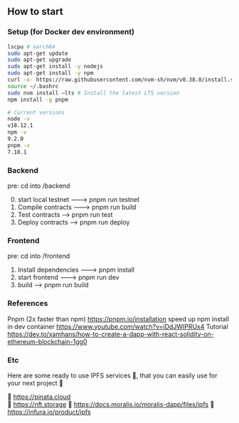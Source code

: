 ## How to start

### Setup (for Docker dev environment)
```sh
lscpu # aarch64
sudo apt-get update
sudo apt-get upgrade
sudo apt-get install -y nodejs
sudo apt-get install -y npm
curl -o- https://raw.githubusercontent.com/nvm-sh/nvm/v0.38.0/install.sh | bash # install nvm
source ~/.bashrc
sudo nvm install –lts # Install the latest LTS version
npm install -g pnpm

# Current versions
node -v
v18.12.1
npm -v
9.2.0
pnpm -v
7.18.1
```


### Backend
pre: cd into /backend

0) start local testnet ---> pnpm run testnet
1) Compile contracts ---> pnpm run build
2) Test contracts -->     pnpm run test
3) Deploy contracts -->   pnpm run deploy

### Frontend
pre: cd into /frontend

1) Install dependencies ---> pnpm install
2) start frontend ---> pnpm run dev
3) build --> pnpm run build

### References
Pnpm (2x faster than npm) https://pnpm.io/installation
speed up npm install in dev container https://www.youtube.com/watch?v=iDdJWIPRUx4
Tutorial https://dev.to/xamhans/how-to-create-a-dapp-with-react-solidity-on-ethereum-blockchain-1gg0


### Etc
Here are some ready to use IPFS services 📡, that you can easily use for your next project 🚀

🔗 https://pinata.cloud  
🔗 https://nft.storage 
🔗 https://docs.moralis.io/moralis-dapp/files/ipfs
🔗 https://infura.io/product/ipfs 